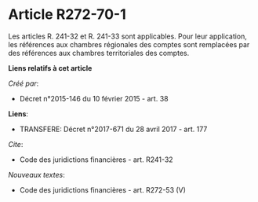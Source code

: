 # Article R272-70-1

Les articles R. 241-32 et R. 241-33 sont applicables. Pour leur application, les références aux chambres régionales des
comptes sont remplacées par des références aux chambres territoriales des comptes.

**Liens relatifs à cet article**

_Créé par_:

  - Décret n°2015-146 du 10 février 2015 - art. 38

**Liens**:

  - TRANSFERE: Décret n°2017-671 du 28 avril 2017 - art. 177

_Cite_:

  - Code des juridictions financières - art. R241-32

_Nouveaux textes_:

  - Code des juridictions financières - art. R272-53 (V)
